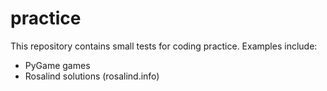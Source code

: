 # practice
This repository contains small tests for coding practice. Examples include:
* PyGame games
* Rosalind solutions (rosalind.info)
